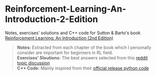 # Reinforcement-Learning-An-Introduction-2-Edition
Notes, exercises' solutions and C++ code for Sutton &amp; Barto's book [Reinforcement Learning: An Introduction (2nd Edition)](1)
> **Notes:** Extracted from each chapter of the book which I personally consider are important for beginners in RL field.  
**Exercises' Sloutions:** The best answers selected from this [reddit topic discussion](2)  
**C++ Code:** Mainly inspired from their [official release python code](3)






[1]: http://incompleteideas.net/book/the-book-2nd.html
[2]: https://www.reddit.com/r/RL_Book_Study/
[3]: https://github.com/ShangtongZhang/reinforcement-learning-an-introduction
